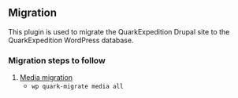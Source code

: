 ## Migration

This plugin is used to migrate the QuarkExpedition Drupal site to the QuarkExpedition WordPress database.

### Migration steps to follow

1. [Media migration](docs/media.md)
   - `wp quark-migrate media all`
